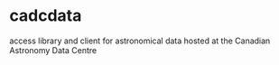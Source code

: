 # cadcdata 
access library and client for astronomical data hosted at the Canadian Astronomy Data Centre

